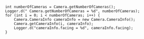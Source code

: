         int numberOfCameras = Camera.getNumberOfCameras();
        Logger.d(" Camera.getNumberOfCameras = %d", numberOfCameras);
        for (int i = 0; i < numberOfCameras; i++) {
            Camera.CameraInfo cameraInfo = new Camera.CameraInfo();
            Camera.getCameraInfo(i, cameraInfo);
            Logger.d("cameraInfo.facing = %d", cameraInfo.facing);
        }